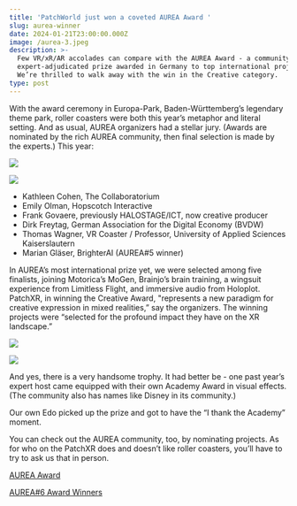 ```yaml
---
title: 'PatchWorld just won a coveted AUREA Award '
slug: aurea-winner
date: 2024-01-21T23:00:00.000Z
image: /aurea-3.jpeg
description: >-
  Few VR/xR/AR accolades can compare with the AUREA Award - a community-driven,
  expert-adjudicated prize awarded in Germany to top international projects.
  We’re thrilled to walk away with the win in the Creative category.
type: post
---
```


With the award ceremony in Europa-Park, Baden-Württemberg’s legendary theme park, roller coasters were both this year’s metaphor and literal setting. And as usual, AUREA organizers had a stellar jury. (Awards are nominated by the rich AUREA community, then final selection is made by the experts.) This year:

![](/aureawinners.jpg)

![](/aurea-prizes.jpeg)

* Kathleen Cohen, The Collaboratorium
* Emily Olman, Hopscotch Interactive
* Frank Govaere, previously HALOSTAGE/ICT, now creative producer
* Dirk Freytag, German Association for the Digital Economy (BVDW)
* Thomas Wagner, VR Coaster / Professor, University of Applied Sciences Kaiserslautern
* Marian Gläser, BrighterAI (AUREA#5 winner)

In AUREA’s most international prize yet, we were selected among five finalists, joining Motorica’s MoGen, Brainjo’s brain training, a wingsuit experience from Limitless Flight, and immersive audio from Holoplot. PatchXR, in winning the Creative Award, "represents a new paradigm for creative expression in mixed realities,” say the organizers. The winning projects were “selected for the profound impact they have on the XR landscape.”

![](/AUREA#6_PatchXR.jpg)

![](/aurea-4.jpeg)

And yes, there is a very handsome trophy. It had better be - one past year’s expert host came equipped with their own Academy Award in visual effects. (The community also has names like Disney in its community.)

Our own Edo picked up the prize and got to have the “I thank the Academy” moment.

You can check out the AUREA community, too, by nominating projects. As for who on the PatchXR does and doesn’t like roller coasters, you’ll have to try to ask us that in person.

[AUREA Award](https://www.aurea-award.com/)

[AUREA#6 Award Winners](https://www.aurea-award.com/news/aurea6-award-winners)
